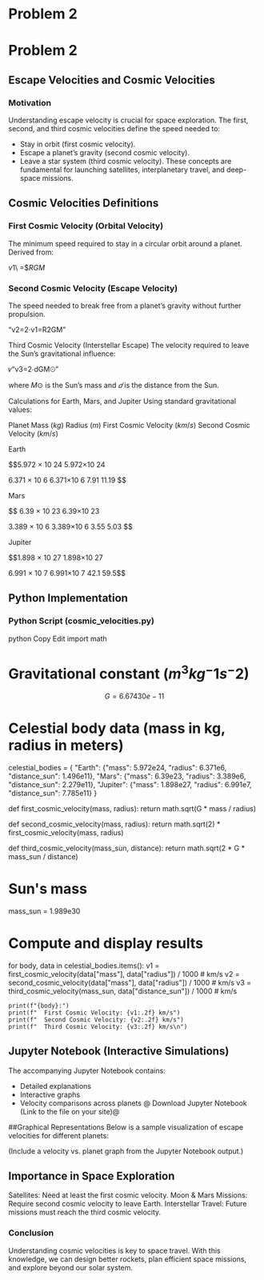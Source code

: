 # Problem 2
# Problem 2
## Escape Velocities and Cosmic Velocities
### Motivation
Understanding escape velocity is crucial for space exploration. The first, second, and third cosmic velocities define the speed needed to:

* Stay in orbit (first cosmic velocity).
* Escape a planet’s gravity (second cosmic velocity).
* Leave a star system (third cosmic velocity).
These concepts are fundamental for launching satellites, interplanetary travel, and deep-space missions.

## Cosmic Velocities Definitions
### First Cosmic Velocity (Orbital Velocity)
The minimum speed required to stay in a circular orbit around a planet. Derived from:

$v1$\ =$$RGM​$​


### Second Cosmic Velocity (Escape Velocity)
The speed needed to break free from a planet’s gravity without further propulsion.
 
​“v2​\=2​⋅v1​\=R2GM​​”

Third Cosmic Velocity (Interstellar Escape)
The velocity required to leave the Sun’s gravitational influence:

𝑣“v3​\=2​⋅dGM⊙​​​”

where $M ⊙$ is the Sun’s mass and $𝑑$ is the distance from the Sun.

Calculations for Earth, Mars, and Jupiter
Using standard gravitational values:

Planet	Mass ($kg$)	Radius ($m$)	First Cosmic Velocity ($km/s$)	Second Cosmic Velocity ($km/s$)

Earth	

$$5.972
×
10
24
5.972×10 
24
 	
6.371
×
10
6
6.371×10 
6
 	7.91	11.19 $$

Mars	

$$ 6.39
×
10
23
6.39×10 
23
 	
3.389
×
10
6
3.389×10 
6
 	3.55	5.03 $$

Jupiter	

$$1.898
×
10
27
1.898×10 
27
 	
6.991
×
10
7
6.991×10 
7
 	42.1	59.5$$
## Python Implementation
### Python Script (cosmic_velocities.py)
python
Copy
Edit
import math

# Gravitational constant ($m^3 kg^-1 s^-2$)
$$ G = 6.67430e-11 $$ 

# Celestial body data (mass in kg, radius in meters)
celestial_bodies = {
    "Earth": {"mass": 5.972e24, "radius": 6.371e6, "distance_sun": 1.496e11},
    "Mars": {"mass": 6.39e23, "radius": 3.389e6, "distance_sun": 2.279e11},
    "Jupiter": {"mass": 1.898e27, "radius": 6.991e7, "distance_sun": 7.785e11}
}

def first_cosmic_velocity(mass, radius):
    return math.sqrt(G * mass / radius)

def second_cosmic_velocity(mass, radius):
    return math.sqrt(2) * first_cosmic_velocity(mass, radius)

def third_cosmic_velocity(mass_sun, distance):
    return math.sqrt(2 * G * mass_sun / distance)

# Sun's mass
mass_sun = 1.989e30

# Compute and display results
for body, data in celestial_bodies.items():
    v1 = first_cosmic_velocity(data["mass"], data["radius"]) / 1000  # km/s
    v2 = second_cosmic_velocity(data["mass"], data["radius"]) / 1000  # km/s
    v3 = third_cosmic_velocity(mass_sun, data["distance_sun"]) / 1000  # km/s
    
    print(f"{body}:")
    print(f"  First Cosmic Velocity: {v1:.2f} km/s")
    print(f"  Second Cosmic Velocity: {v2:.2f} km/s")
    print(f"  Third Cosmic Velocity: {v3:.2f} km/s\n")
## Jupyter Notebook (Interactive Simulations)
The accompanying Jupyter Notebook contains:

* Detailed explanations
* Interactive graphs
* Velocity comparisons across planets
@ Download Jupyter Notebook (Link to the file on your site)@

##Graphical Representations
Below is a sample visualization of escape velocities for different planets:

(Include a velocity vs. planet graph from the Jupyter Notebook output.)

## Importance in Space Exploration
Satellites: Need at least the first cosmic velocity.
Moon & Mars Missions: Require second cosmic velocity to leave Earth.
Interstellar Travel: Future missions must reach the third cosmic velocity.
### Conclusion
Understanding cosmic velocities is key to space travel. With this knowledge, we can design better rockets, plan efficient space missions, and explore beyond our solar system.

